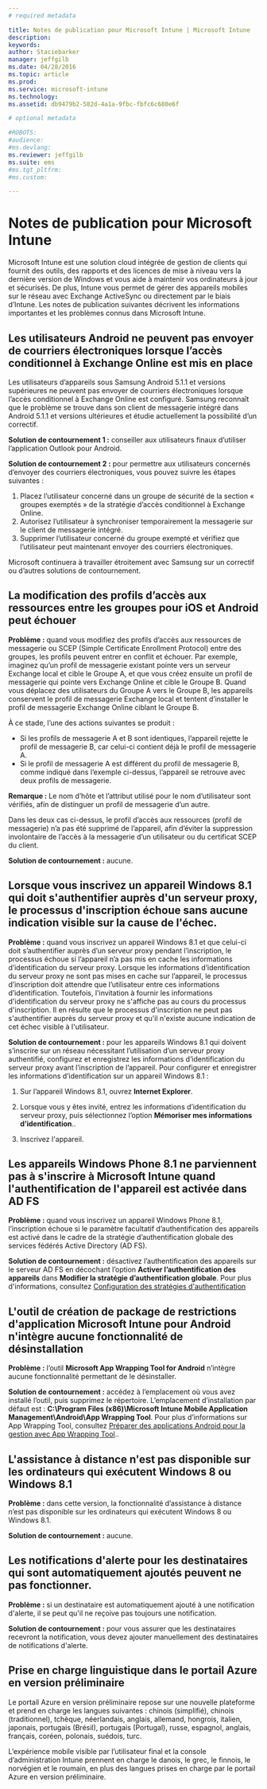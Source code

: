 ```yaml
---
# required metadata

title: Notes de publication pour Microsoft Intune | Microsoft Intune
description:
keywords:
author: Staciebarker
manager: jeffgilb
ms.date: 04/28/2016
ms.topic: article
ms.prod:
ms.service: microsoft-intune
ms.technology:
ms.assetid: db9479b2-582d-4a1a-9fbc-fbfc6c680e6f

# optional metadata

#ROBOTS:
#audience:
#ms.devlang:
ms.reviewer: jeffgilb
ms.suite: ems
#ms.tgt_pltfrm:
#ms.custom:

---
```


# Notes de publication pour Microsoft Intune
Microsoft Intune est une solution cloud intégrée de gestion de clients qui fournit des outils, des rapports et des licences de mise à niveau vers la dernière version de Windows et vous aide à maintenir vos ordinateurs à jour et sécurisés. De plus, Intune vous permet de gérer des appareils mobiles sur le réseau avec Exchange ActiveSync ou directement par le biais d’Intune. Les notes de publication suivantes décrivent les informations importantes et les problèmes connus dans Microsoft Intune.


## Les utilisateurs Android ne peuvent pas envoyer de courriers électroniques lorsque l’accès conditionnel à Exchange Online est mis en place

Les utilisateurs d’appareils sous Samsung Android 5.1.1 et versions supérieures ne peuvent pas envoyer de courriers électroniques lorsque l’accès conditionnel à Exchange Online est configuré. Samsung reconnaît que le problème se trouve dans son client de messagerie intégré dans Android 5.1.1 et versions ultérieures et étudie actuellement la possibilité d’un correctif.

**Solution de contournement 1 :** conseiller aux utilisateurs finaux d’utiliser l’application Outlook pour Android.

**Solution de contournement 2 :** pour permettre aux utilisateurs concernés d’envoyer des courriers électroniques, vous pouvez suivre les étapes suivantes :

1. Placez l’utilisateur concerné dans un groupe de sécurité de la section « groupes exemptés » de la stratégie d’accès conditionnel à Exchange Online.
2. Autorisez l’utilisateur à synchroniser temporairement la messagerie sur le client de messagerie intégré.
3. Supprimer l’utilisateur concerné du groupe exempté et vérifiez que l’utilisateur peut maintenant envoyer des courriers électroniques.

Microsoft continuera à travailler étroitement avec Samsung sur un correctif ou d’autres solutions de contournement.



## La modification des profils d’accès aux ressources entre les groupes pour iOS et Android peut échouer
**Problème :** quand vous modifiez des profils d’accès aux ressources de messagerie ou SCEP (Simple Certificate Enrollment Protocol) entre des groupes, les profils peuvent entrer en conflit et échouer. Par exemple, imaginez qu’un profil de messagerie existant pointe vers un serveur Exchange local et cible le Groupe A, et que vous créez ensuite un profil de messagerie qui pointe vers Exchange Online et cible le Groupe B. Quand vous déplacez des utilisateurs du Groupe A vers le Groupe B, les appareils conservent le profil de messagerie Exchange local et tentent d’installer le profil de messagerie Exchange Online ciblant le Groupe B.

À ce stade, l’une des actions suivantes se produit : 
* Si les profils de messagerie A et B sont identiques, l’appareil rejette le profil de messagerie B, car celui-ci contient déjà le profil de messagerie A.
* Si le profil de messagerie A est différent du profil de messagerie B, comme indiqué dans l’exemple ci-dessus, l’appareil se retrouve avec deux profils de messagerie.

**Remarque :** Le nom d’hôte et l’attribut utilisé pour le nom d’utilisateur sont vérifiés, afin de distinguer un profil de messagerie d’un autre.

Dans les deux cas ci-dessus, le profil d’accès aux ressources (profil de messagerie) n’a pas été supprimé de l’appareil, afin d’éviter la suppression involontaire de l’accès à la messagerie d’un utilisateur ou du certificat SCEP du client.

**Solution de contournement :** aucune.

## Lorsque vous inscrivez un appareil Windows 8.1 qui doit s'authentifier auprès d'un serveur proxy, le processus d'inscription échoue sans aucune indication visible sur la cause de l'échec.
**Problème :** quand vous inscrivez un appareil Windows 8.1 et que celui-ci doit s’authentifier auprès d’un serveur proxy pendant l’inscription, le processus échoue si l’appareil n’a pas mis en cache les informations d’identification du serveur proxy. Lorsque les informations d’identification du serveur proxy ne sont pas mises en cache sur l’appareil, le processus d’inscription doit attendre que l’utilisateur entre ces informations d’identification. Toutefois, l'invitation à fournir les informations d'identification du serveur proxy ne s'affiche pas au cours du processus d'inscription. Il en résulte que le processus d'inscription ne peut pas s'authentifier auprès du serveur proxy et qu'il n'existe aucune indication de cet échec visible à l'utilisateur.

**Solution de contournement :** pour les appareils Windows 8.1 qui doivent s’inscrire sur un réseau nécessitant l’utilisation d’un serveur proxy authentifié, configurez et enregistrez les informations d’identification du serveur proxy avant l’inscription de l’appareil. Pour configurer et enregistrer les informations d’identification sur un appareil Windows 8.1 :

1.  Sur l’appareil Windows 8.1, ouvrez **Internet Explorer**.

2.  Lorsque vous y êtes invité, entrez les informations d’identification du serveur proxy, puis sélectionnez l’option **Mémoriser mes informations d’identification**..

3.  Inscrivez l'appareil.

## Les appareils Windows Phone 8.1 ne parviennent pas à s'inscrire à Microsoft Intune quand l'authentification de l'appareil est activée dans AD FS
**Problème :** quand vous inscrivez un appareil Windows Phone 8.1, l’inscription échoue si le paramètre facultatif d’authentification des appareils est activé dans le cadre de la stratégie d’authentification globale des services fédérés Active Directory (AD FS).

**Solution de contournement :** désactivez l’authentification des appareils sur le serveur AD FS en décochant l’option **Activer l’authentification des appareils** dans **Modifier la stratégie d’authentification globale**. Pour plus d'informations, consultez [Configuration des stratégies d'authentification](http://technet.microsoft.com/library/dn486781.aspx)


## L'outil de création de package de restrictions d'application Microsoft Intune pour Android n'intègre aucune fonctionnalité de désinstallation
**Problème :** l’outil **Microsoft App Wrapping Tool for Android** n’intègre aucune fonctionnalité permettant de le désinstaller.

**Solution de contournement :** accédez à l’emplacement où vous avez installé l’outil, puis supprimez le répertoire. L’emplacement d’installation par défaut est : **C:\Program Files (x86)\Microsoft Intune Mobile Application Management\Android\App Wrapping Tool**. Pour plus d’informations sur App Wrapping Tool, consultez [Préparer des applications Android pour la gestion avec App Wrapping Tool](/intune/deploy-use/prepare-android-apps-for-mobile-application-management-with-the-microsoft-intune-app-wrapping-tool)..

## L'assistance à distance n'est pas disponible sur les ordinateurs qui exécutent Windows 8 ou Windows 8.1
**Problème :** dans cette version, la fonctionnalité d’assistance à distance n’est pas disponible sur les ordinateurs qui exécutent Windows 8 ou Windows 8.1.

**Solution de contournement :** aucune.

## Les notifications d'alerte pour les destinataires qui sont automatiquement ajoutés peuvent ne pas fonctionner.
**Problème :** si un destinataire est automatiquement ajouté à une notification d'alerte, il se peut qu'il ne reçoive pas toujours une notification.

**Solution de contournement :** pour vous assurer que les destinataires recevront la notification, vous devez ajouter manuellement des destinataires de notifications d'alerte.

## Prise en charge linguistique dans le portail Azure en version préliminaire
Le portail Azure en version préliminaire repose sur une nouvelle plateforme et prend en charge les langues suivantes : chinois (simplifié), chinois (traditionnel), tchèque, néerlandais, anglais, allemand, hongrois, italien, japonais, portugais (Brésil), portugais (Portugal), russe, espagnol, anglais, français, coréen, polonais, suédois, turc.

L’expérience mobile visible par l’utilisateur final et la console d’administration Intune prennent en charge le danois, le grec, le finnois, le norvégien et le roumain, en plus des langues prises en charge par le portail Azure en version préliminaire.


<!--HONumber=May16_HO1-->


